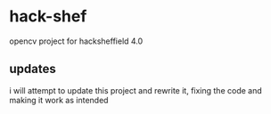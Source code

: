 # hack-shef
opencv project for hacksheffield 4.0

## updates
i will attempt to update this project and rewrite it, fixing the code and making it work as intended
